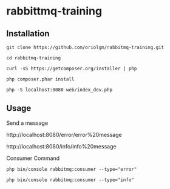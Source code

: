 rabbittmq-training
==================

Installation
------------

    git clone https://github.com/oriolgm/rabbitmq-training.git

    cd rabbitmq-training

    curl -sS https://getcomposer.org/installer | php

    php composer.phar install

    php -S localhost:8080 web/index_dev.php

Usage
------------

Send a message

 http://localhost:8080/error/error%20message

 http://localhost:8080/info/info%20message

Consumer Command

    php bin/console rabbitmq:consumer --type="error"

    php bin/console rabbitmq:consumer --type="info"


